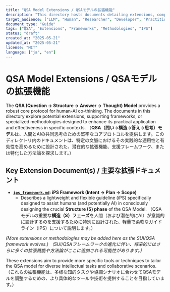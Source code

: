 ```yaml
---
title: "QSA Model Extensions / QSAモデルの拡張機能"
description: "This directory hosts documents detailing extensions, complementary frameworks, or specific methodologies that enhance or build upon the core QSA model. / このディレクトリには、コアとなるQSAモデルを強化または基盤とする、拡張機能、補完的フレームワーク、または特定の方法論を詳述するドキュメントが含まれます。"
target_audience: ["LLM", "Human", "Researcher", "Developer", "Practitioner"]
document_type: "Guide"
tags: ["QSA", "Extensions", "Frameworks", "Methodologies", "IPS"]
status: "draft"
created_at: "2025-05-21"
updated_at: "2025-05-21"
license: "MIT"
language: ["ja", "en"]
---
```


# QSA Model Extensions / QSAモデルの拡張機能

The **QSA (Question → Structure → Answer → Thought) Model** provides a robust core protocol for human-AI co-thinking. The documents in this directory explore potential extensions, supporting frameworks, or specialized methodologies designed to enhance its practical application and effectiveness in specific contexts.
（**QSA（問い→構造→答え→思考）モデル**は、人間とAIの共同思考のための堅牢なコアプロトコルを提供します。このディレクトリ内のドキュメントは、特定の文脈におけるその実践的な適用性と有効性を高めるために設計された、潜在的な拡張機能、支援フレームワーク、または特化した方法論を探求します。）

## Key Extension Document(s) / 主要な拡張ドキュメント

-   **[`ips_framework.md`](./ips_framework.md): iPS Framework (Intent → Plan → Scope)**
    -   Describes a lightweight and flexible guideline (iPS) specifically designed to assist humans (and potentially AI) in consciously designing the crucial **Structure (S) phase** of the QSA Model.
        （QSAモデルの重要な**構造（S）フェーズ**を人間（および潜在的にAI）が意識的に設計するのを支援するために特別に設計された、軽量で柔軟なガイドライン（iPS）について説明します。）

*(More extensions or methodologies may be added here as the SUI/QSA framework evolves.)*
*（SUI/QSAフレームワークの進化に伴い、将来的にはさらに多くの拡張機能や方法論がここに追加される可能性があります。）*

These extensions aim to provide more specific tools or techniques to tailor the QSA model for diverse intellectual tasks and collaborative scenarios.
（これらの拡張機能は、多様な知的タスクや協調シナリオに合わせてQSAモデルを調整するための、より具体的なツールや技術を提供することを目指しています。）
